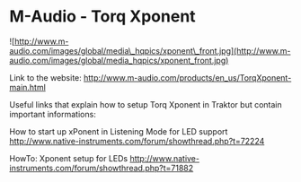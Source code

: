 # M-Audio - Torq Xponent

![http://www.m-audio.com/images/global/media\_hqpics/xponent\_front.jpg](http://www.m-audio.com/images/global/media_hqpics/xponent_front.jpg)

Link to the website:
<http://www.m-audio.com/products/en_us/TorqXponent-main.html>

Useful links that explain how to setup Torq Xponent in Traktor but
contain important informations:

How to start up xPonent in Listening Mode for LED support
<http://www.native-instruments.com/forum/showthread.php?t=72224>

HowTo: Xponent setup for LEDs
<http://www.native-instruments.com/forum/showthread.php?t=71882>
